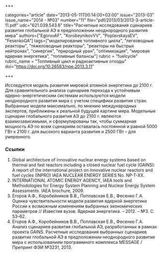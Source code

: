 +++

categories="article"
date="2013-05-11T00:14:00+03:00"
issue="2013-03"
issue_name="2014 - №03"
number="11"
file="pdf/2013/03/2013-3-article-11.pdf"
udc="621.039.543.6"
title="Расчетные исследования сценариев развития глобальной АЭ в предположении неоднородного развития мира"
authors=["EgorovAF", "KorobeynikovVV", "PoplavskayaEV", "FesenkoGA"]
tags=["моделирование топливного цикла", "легководные реакторы", "тяжеловодные реакторы", "реакторы на быстрых нейтронах", "синергия", "природный уран", "оптимизация", "мировая ядерная энергетика", "топливные балансы"]
rubric = "fuelcycle"
rubric_name = "Топливный цикл и радиоактивные отходы"
doi="https://doi.org/10.26583/npe.2013.3.11"

+++

Исследуется модель развития мировой атомной энергетики до 2100 г. Для сравнительного анализа сценариев перехода к устойчивым ядерно-энергетическим системам используются модели неоднородного развития мира с учетом специфики развития стран. Выбранные модели максимально, по мнению международных экспертов, приближены к реальной будущей картине мира. Модельные сценарии глобального развития АЭ до 2100 г. являются взаимозависимыми, и сформулированы так, чтобы суммарная мощность АЭ по всем сценариям оставалась постоянной и равной 5000 ГВт к 2100 г. для высокого варианта развития и 2500 ГВт – для умеренного.

### Ссылки

1. Global architecture of innovative nuclear energy systems based on thermal and fast reactors including a closed nuclear fuel cycle (GAINS): A report of the international project on innovative nuclear reactors and fuel cycles (INPRO) IAEA NUCLEAR ENERGY SERIES No. NP-T-XX.
2. INTERNATIONAL ATOMIC ENERGY AGENCY, IAEA tools and Methodologies for Energy System Planning and Nuclear Energy System Assessments. IAEA brochure, 2009.
3. Егоров А.Ф., Коробейников В.В., Поплавская Е.В., Фесенко Г.А. Оценка чувствительности модели развития ядерной энергетики России к возможным изменениям выбранных экономических параметров // Известия вузов. Ядерная энергетика. – 2012. – №3. С. 53–62.
4. Егоров А.Ф., Коробейников В.В., Поплавская Е.В., Фесенко Г.А. Анализ сценариев развития глобальной АЭ, разработанных в рамках проекта GAINS. Расчетные исследования выбранных сценариев развития глобальной АЭ в предположении неоднородного развития мира с использованием программного комплекса MESSAGE / Препринт ФЭИ №3231, 2013.